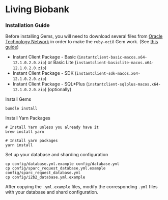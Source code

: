 # Living Biobank

### Installation Guide

Before installing Gems, you will need to download several files from [Oracle Technology Network](https://www.oracle.com/technetwork/topics/intel-macsoft-096467.html) in order to make the `ruby-oci8` Gem work. (See [this guide](https://github.com/kubo/ruby-oci8/blob/master/docs/install-on-osx.md))

* Instant Client Package - Basic (`instantclient-basic-macos.x64-12.1.0.2.0.zip`) or Basic Lite (`instantclient-basiclite-macos.x64-12.1.0.2.0.zip`)
* Instant Client Package - SDK (`instantclient-sdk-macos.x64-12.1.0.2.0.zip`)
* Instant Client Package - SQL*Plus (`instantclient-sqlplus-macos.x64-12.1.0.2.0.zip`) (optionally)

Install Gems
```
bundle install
```

Install Yarn Packages
```
# Install Yarn unless you already have it
brew install yarn

# Install yarn packages
yarn install
```

Set up your database and sharding configuration
```
cp config/database.yml.example config/database.yml
cp config/sparc_request_database.yml.example config/sparc_request_database.yml
cp config/i2b2_database.yml.example
```

After copying the `.yml.example` files, modify the corresponding `.yml` files with your database and shard configuration.
